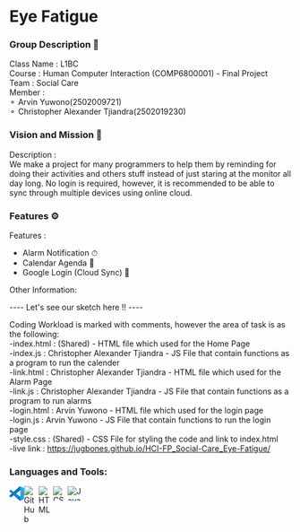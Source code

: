 # Eye Fatigue <br />
### Group Description 👥
Class Name : L1BC <br />
Course     : Human Computer Interaction (COMP6800001) - Final Project <br />
Team       : Social Care <br />
Member     : <br />
⚬ Arvin Yuwono(2502009721)<br />
⚬ Christopher Alexander Tjiandra(2502019230)<br />

### Vision and Mission 🤔
Description : <br />
We make a project for many programmers to help them by reminding for doing their activities and others stuff instead of just staring at the monitor all day   long. No login is required, however, it is recommended to be able to sync through multiple devices using online cloud.

### Features ⚙️
Features :<br />
 - Alarm Notification ⏱<br />
 - Calendar Agenda 📆<br />
 - Google Login (Cloud Sync) 📲<br />

Other Information:<br />

----  Let's see our sketch here !!  ---- <br/>

Coding Workload is marked with comments, however the area of task is as the following: <br/>
-index.html : (Shared) - HTML file which used for the Home Page <br/>
-index.js   : Christopher Alexander Tjiandra - JS File that contain functions as a program to run the calender <br/>
-link.html  : Christopher Alexander Tjiandra -  HTML file which used for the Alarm Page <br/>
-link.js    : Christopher Alexander Tjiandra -  JS File that contain functions as a program to run alarms <br/>
-login.html : Arvin Yuwono -  HTML file which used for the login page <br/>
-login.js   : Arvin Yuwono - JS File that contain functions to run the login page <br/>
-style.css  : (Shared) -  CSS File for styling the code and link to index.html <br/>
-live link  : https://jugbones.github.io/HCI-FP_Social-Care_Eye-Fatigue/


### Languages and Tools: 

<img align="left" alt="Visual Studio Code" width="26px" src="https://raw.githubusercontent.com/github/explore/80688e429a7d4ef2fca1e82350fe8e3517d3494d/topics/visual-studio-code/visual-studio-code.png" />
<img align="left" alt="GitHub" width="26px" 
src="https://github.githubassets.com/images/modules/logos_page/GitHub-Mark.png" />
<img align="left" alt="HTML" width="26px"
src="https://w7.pngwing.com/pngs/201/90/png-transparent-logo-html-html5.png" />
<img align="left" alt="CSS" width="26px" height="26px"
src="https://w7.pngwing.com/pngs/696/424/png-transparent-logo-css-css3-thumbnail.png" />
<img align="left" alt="Javacsript" width="26px" height="26px"
src="https://upload.wikimedia.org/wikipedia/commons/thumb/9/99/Unofficial_JavaScript_logo_2.svg/2048px-Unofficial_JavaScript_logo_2.svg.png" />

